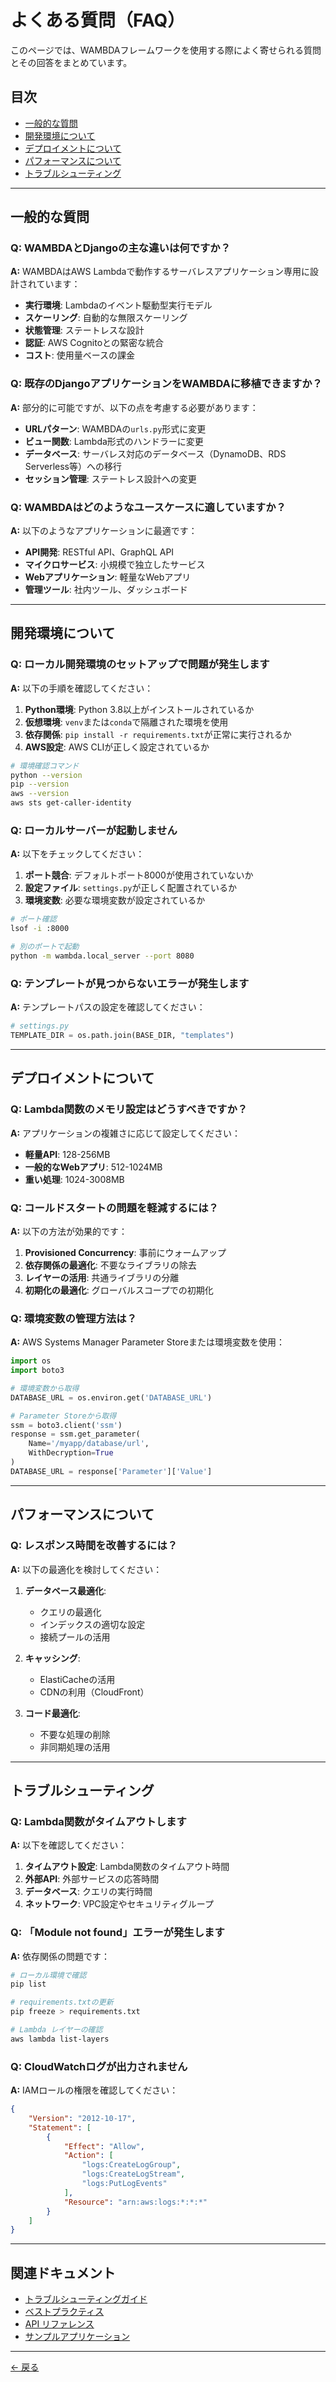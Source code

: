 # よくある質問（FAQ）

このページでは、WAMBDAフレームワークを使用する際によく寄せられる質問とその回答をまとめています。

## 目次
- [一般的な質問](#一般的な質問)
- [開発環境について](#開発環境について)
- [デプロイメントについて](#デプロイメントについて)
- [パフォーマンスについて](#パフォーマンスについて)
- [トラブルシューティング](#トラブルシューティング)

---

## 一般的な質問

### Q: WAMBDAとDjangoの主な違いは何ですか？

**A:** WAMBDAはAWS Lambdaで動作するサーバレスアプリケーション専用に設計されています：

- **実行環境**: Lambdaのイベント駆動型実行モデル
- **スケーリング**: 自動的な無限スケーリング
- **状態管理**: ステートレスな設計
- **認証**: AWS Cognitoとの緊密な統合
- **コスト**: 使用量ベースの課金

### Q: 既存のDjangoアプリケーションをWAMBDAに移植できますか？

**A:** 部分的に可能ですが、以下の点を考慮する必要があります：

- **URLパターン**: WAMBDAの`urls.py`形式に変更
- **ビュー関数**: Lambda形式のハンドラーに変更
- **データベース**: サーバレス対応のデータベース（DynamoDB、RDS Serverless等）への移行
- **セッション管理**: ステートレス設計への変更

### Q: WAMBDAはどのようなユースケースに適していますか？

**A:** 以下のようなアプリケーションに最適です：

- **API開発**: RESTful API、GraphQL API
- **マイクロサービス**: 小規模で独立したサービス
- **Webアプリケーション**: 軽量なWebアプリ
- **管理ツール**: 社内ツール、ダッシュボード

---

## 開発環境について

### Q: ローカル開発環境のセットアップで問題が発生します

**A:** 以下の手順を確認してください：

1. **Python環境**: Python 3.8以上がインストールされているか
2. **仮想環境**: `venv`または`conda`で隔離された環境を使用
3. **依存関係**: `pip install -r requirements.txt`が正常に実行されるか
4. **AWS設定**: AWS CLIが正しく設定されているか

```bash
# 環境確認コマンド
python --version
pip --version
aws --version
aws sts get-caller-identity
```

### Q: ローカルサーバーが起動しません

**A:** 以下をチェックしてください：

1. **ポート競合**: デフォルトポート8000が使用されていないか
2. **設定ファイル**: `settings.py`が正しく配置されているか
3. **環境変数**: 必要な環境変数が設定されているか

```bash
# ポート確認
lsof -i :8000

# 別のポートで起動
python -m wambda.local_server --port 8080
```

### Q: テンプレートが見つからないエラーが発生します

**A:** テンプレートパスの設定を確認してください：

```python
# settings.py
TEMPLATE_DIR = os.path.join(BASE_DIR, "templates")
```

---

## デプロイメントについて

### Q: Lambda関数のメモリ設定はどうすべきですか？

**A:** アプリケーションの複雑さに応じて設定してください：

- **軽量API**: 128-256MB
- **一般的なWebアプリ**: 512-1024MB
- **重い処理**: 1024-3008MB

### Q: コールドスタートの問題を軽減するには？

**A:** 以下の方法が効果的です：

1. **Provisioned Concurrency**: 事前にウォームアップ
2. **依存関係の最適化**: 不要なライブラリの除去
3. **レイヤーの活用**: 共通ライブラリの分離
4. **初期化の最適化**: グローバルスコープでの初期化

### Q: 環境変数の管理方法は？

**A:** AWS Systems Manager Parameter Storeまたは環境変数を使用：

```python
import os
import boto3

# 環境変数から取得
DATABASE_URL = os.environ.get('DATABASE_URL')

# Parameter Storeから取得
ssm = boto3.client('ssm')
response = ssm.get_parameter(
    Name='/myapp/database/url',
    WithDecryption=True
)
DATABASE_URL = response['Parameter']['Value']
```

---

## パフォーマンスについて

### Q: レスポンス時間を改善するには？

**A:** 以下の最適化を検討してください：

1. **データベース最適化**:
   - クエリの最適化
   - インデックスの適切な設定
   - 接続プールの活用

2. **キャッシング**:
   - ElastiCacheの活用
   - CDNの利用（CloudFront）

3. **コード最適化**:
   - 不要な処理の削除
   - 非同期処理の活用

---

## トラブルシューティング

### Q: Lambda関数がタイムアウトします

**A:** 以下を確認してください：

1. **タイムアウト設定**: Lambda関数のタイムアウト時間
2. **外部API**: 外部サービスの応答時間
3. **データベース**: クエリの実行時間
4. **ネットワーク**: VPC設定やセキュリティグループ

### Q: 「Module not found」エラーが発生します

**A:** 依存関係の問題です：

```bash
# ローカル環境で確認
pip list

# requirements.txtの更新
pip freeze > requirements.txt

# Lambda レイヤーの確認
aws lambda list-layers
```

### Q: CloudWatchログが出力されません

**A:** IAMロールの権限を確認してください：

```json
{
    "Version": "2012-10-17",
    "Statement": [
        {
            "Effect": "Allow",
            "Action": [
                "logs:CreateLogGroup",
                "logs:CreateLogStream",
                "logs:PutLogEvents"
            ],
            "Resource": "arn:aws:logs:*:*:*"
        }
    ]
}
```

---

## 関連ドキュメント

- [トラブルシューティングガイド](troubleshooting.md)
- [ベストプラクティス](best-practices.md)
- [API リファレンス](api-reference.md)
- [サンプルアプリケーション](examples.md)

---

[← 戻る](README.md)
